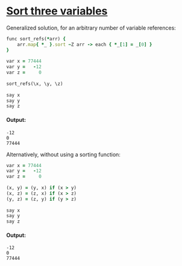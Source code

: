 [1]: https://rosettacode.org/wiki/Sort_three_variables

# [Sort three variables][1]

Generalized solution, for an arbitrary number of variable references:

```ruby
func sort_refs(*arr) {
    arr.map{ *_ }.sort ~Z arr -> each { *_[1] = _[0] }
}
 
var x = 77444
var y =   -12
var z =     0
 
sort_refs(\x, \y, \z)
 
say x
say y
say z
```

#### Output:
```
-12
0
77444
```


Alternatively, without using a sorting function:

```ruby
var x = 77444
var y =   -12
var z =     0
 
(x, y) = (y, x) if (x > y)
(x, z) = (z, x) if (x > z)
(y, z) = (z, y) if (y > z)
 
say x
say y
say z
```

#### Output:
```
-12
0
77444
```